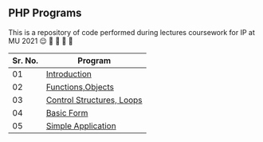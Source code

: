 ## PHP Programs

This is a repository of code performed during lectures  coursework for IP at MU 2021 :relieved: :purple_heart: :purple_heart: :purple_heart: :school:

Sr. No.  | Program 
------------ | -------------
01 | [Introduction](https://github.com/rodrigueslesterLML/PHP-Programs/tree/master/Intro)
02 | [Functions,Objects](https://github.com/rodrigueslesterLML/PHP-Programs/tree/master/Functions_objects)
03 | [Control Structures, Loops](https://github.com/rodrigueslesterLML/PHP-Programs/tree/master/Con_Struct_Loop)
04 | [Basic Form](https://github.com/rodrigueslesterLML/PHP-Programs/tree/master/forms)
05 |[Simple Application](https://github.com/rodrigueslesterLML/PHP-Programs/tree/master/app)
